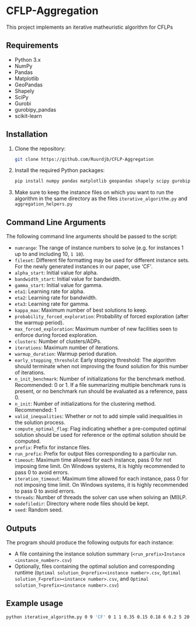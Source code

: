 # CFLP-Aggregation

This project implements an iterative matheuristic algorithm for CFLPs

## Requirements

- Python 3.x
- NumPy
- Pandas
- Matplotlib
- GeoPandas
- Shapely
- SciPy
- Gurobi
- gurobipy_pandas
- scikit-learn

## Installation

1. Clone the repository:
    ```sh
    git clone https://github.com/Ruurdjb/CFLP-Aggregation
    ```

2. Install the required Python packages:
    ```sh
    pip install numpy pandas matplotlib geopandas shapely scipy gurobipy gurobipy_pandas scikit-learn
    ```

3. Make sure to keep the instance files on which you want to run the algorithm in the same directory as the files `iterative_algorithm.py` and `aggregation_helpers.py`
## Command Line Arguments

The following command line arguments should be passed to the script:

- `numrange`: The range of instance numbers to solve (e.g. for instances 1 up to and including 10, `1 10`).
- `fileset`: Different file formatting may be used for different instance sets. For the newly generated instances in our paper, use 'CF'.
- `alpha_start`: Initial value for alpha.
- `bandwidth_start`: Initial value for bandwidth.
- `gamma_start`: Initial value for gamma.
- `eta1`: Learning rate for alpha.
- `eta2`: Learning rate for bandwidth.
- `eta3`: Learning rate for gamma.
- `kappa_max`: Maximum number of best solutions to keep.
- `probability_forced_exploration`: Probability of forced exploration (after the warmup period).
- `max_forced_exploration`: Maximum number of new facilities seen to enforce during forced exploration.
- `clusters`: Number of clusters/ADPs.
- `iterations`: Maximum number of iterations.
- `warmup_duration`: Warmup period duration.
- `early_stopping_threshold`: Early stopping threshold: The algorithm should terminate when not improving the found solution for this number of iterations.
- `n_init_benchmark`: Number of initializations for the benchmark method. Recommended: 0 or 1. If a file summarizing multiple benchmark runs is present, or no benchmark run should be evaluated as a reference, pass 0. 
- `n_init`: Number of initializations for the clustering method. Recommended: 1
- `valid_inequalities`: Whether or not to add simple valid inequalities in the solution process.
- `compute_optimal_flag`: Flag indicating whether a pre-computed optimal solution should be used for reference or the optimal solution should be computed.
- `prefix`: Prefix for instance files.
- `run_prefix`: Prefix for output files corresponding to a particular run.
- `timeout`: Maximum time allowed for each instance, pass 0 for not imposing time limit. On Windows systems, it is highly recommended to pass 0 to avoid errors.
- `iteration_timeout`: Maximum time allowed for each instance, pass 0 for not imposing time limit. On Windows systems, it is highly recommended to pass 0 to avoid errors.
- `threads`: Number of threads the solver can use when solving an (MI)LP.
- `nodefiledir`: Directory where node files should be kept.
- `seed`: Random seed.

## Outputs
The program should produce the following outputs for each instance:
- A file containing the instance solution summary (`<run_prefix>Instance <instance_number>.csv`)
- Optionally, files containing the optimal solution and corresponding runtime (`Optimal solution_O<prefix><instance number>.csv`, `Optimal solution_F<prefix><instance number>.csv`, and `Optimal solution_T<prefix><instance number>.csv`)


## Example usage

```sh
python iterative_algorithm.py 0 9 'CF' 0 1 1 0.35 0.15 0.18 6 0.2 5 20 40 10 25 1 1 1 0 'P' 'C20' 9000 1200 10 './' 101224
```
